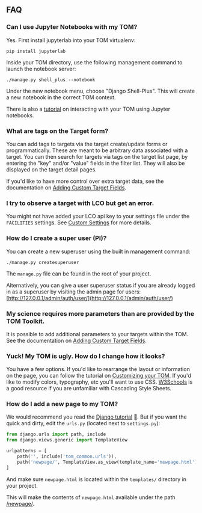 FAQ
---

### Can I use Jupyter Notebooks with my TOM?

Yes. First install jupyterlab into your TOM virtualenv:

    pip install jupyterlab

Inside your TOM directory, use the following management command to launch the
notebook server:

    ./manage.py shell_plus --notebook

Under the new notebook menu, choose "Django Shell-Plus". This will create a new
notebook in the correct TOM context.

There is also a [tutorial](/advanced/scripts) on interacting with your TOM using
Jupyter notebooks.

### What are tags on the Target form?
You can add tags to targets via the target create/update forms or
programmatically. These are meant to be arbitrary data associated with a target.
You can then search for targets via tags on the target list page, by entering the
"key" and/or "value" fields in the filter list. They will also be displayed on the
target detail pages.

If you'd like to have more control over extra target data, see the documentation
on [Adding Custom Target Fields](/customization/target_fields).

### I try to observe a target with LCO but get an error.

You might not have added your LCO api key to your settings file under the
`FACILITIES` settings. See [Custom Settings](/customization/customsettings#facilities) for
more details.

### How do I create a super user (PI)?
You can create a new superuser using the built in management command:

    ./manage.py createsuperuser

The `manage.py` file can be found in the root of your project.

Alternatively, you can give a user superuser status if you are already logged
in as a superuser by visiting the admin page for users:
[http://127.0.0.1/admin/auth/user/](http://127.0.0.1/admin/auth/user/)


### My science requires more parameters than are provided by the TOM Toolkit.
It is possible to add additional parameters to your targets within the TOM. See
the documentation on [Adding Custom Target Fields](/customization/target_fields).


### Yuck! My TOM is ugly. How do I change how it looks?
You have a few options. If you'd like to rearrange the layout or information on
the page, you can follow the tutorial on
[Customizing your TOM](/customization/customize_templates). If you'd like to modify colors,
typography, etc you'll want to use CSS.
[W3Schools](https://www.w3schools.com/Css/) is a good resource if you are
unfamiliar with Cascading Style Sheets.


### How do I add a new page to my TOM?
We would recommend you read the [Django tutorial](https://docs.djangoproject.com/en/2.2/contents/)
🙂. But if you want the quick and dirty, edit the `urls.py` (located next to
`settings.py`):

```python
from django.urls import path, include
from django.views.generic import TemplateView

urlpatterns = [
    path('', include('tom_common.urls')),
    path('newpage/', TemplateView.as_view(template_name='newpage.html'), name='newpage')
]
```

And make sure `newpage.html` is located within the `templates/` directory in your
project.

This will make the contents of `newpage.html` available under the path
[/newpage/](http://127.0.0.1/newpage/).
